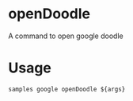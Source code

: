 openDoodle
=====

A command to open google doodle

Usage
=====

`samples google openDoodle ${args}`
